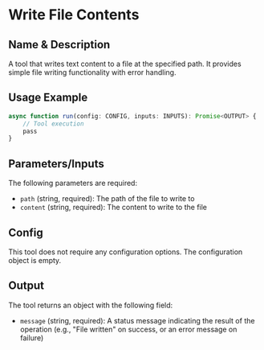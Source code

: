 # Write File Contents

## Name & Description
A tool that writes text content to a file at the specified path. It provides simple file writing functionality with error handling.

## Usage Example
```typescript
async function run(config: CONFIG, inputs: INPUTS): Promise<OUTPUT> {
    // Tool execution
    pass
}
```

## Parameters/Inputs
The following parameters are required:
- `path` (string, required): The path of the file to write to
- `content` (string, required): The content to write to the file

## Config
This tool does not require any configuration options. The configuration object is empty.

## Output
The tool returns an object with the following field:
- `message` (string, required): A status message indicating the result of the operation (e.g., "File written" on success, or an error message on failure)
